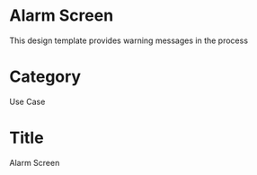 # Alarm Screen
This design template provides warning messages in the process

# Category
Use Case

# Title
Alarm Screen